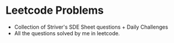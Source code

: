 # Leetcode Problems
- Collection of Striver's SDE Sheet questions + Daily Challenges
- All the questions solved by me in leetcode.

